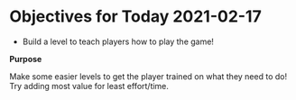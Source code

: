 # Objectives for Today 2021-02-17

- Build a level to teach players how to play the game!

**Purpose**

Make some easier levels to get the player trained on what they need to do!
Try adding most value for least effort/time.
